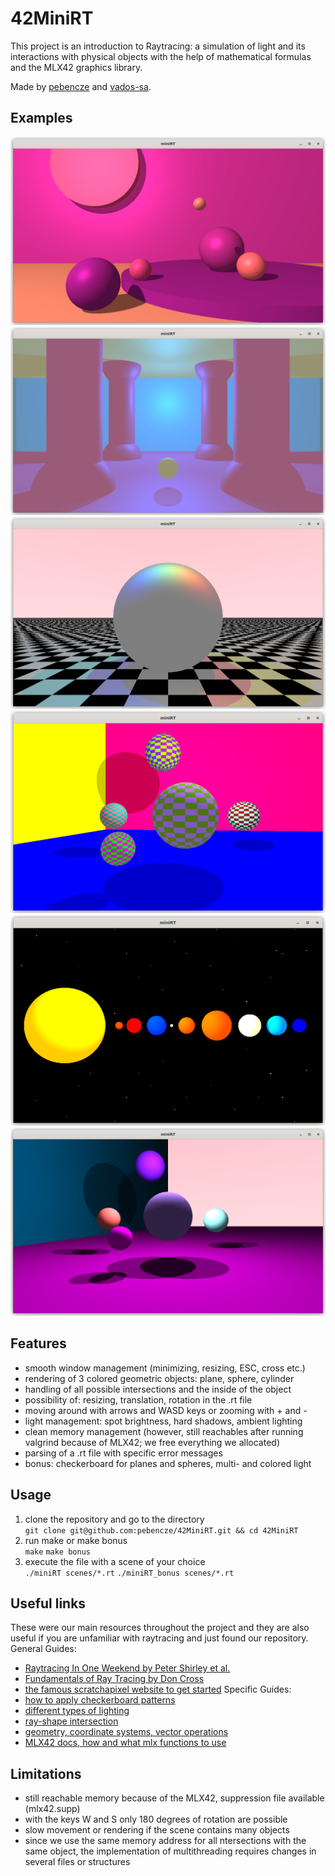 # 42MiniRT

This project is an introduction to Raytracing: a simulation of light and its interactions with physical objects with the help of mathematical formulas and the MLX42 graphics library.

Made by [pebencze](https://github.com/pebencze) and [vados-sa](https://github.com/vados-sa).

## Examples
![purple room](readme/purple_room_specular.png)
![blue light](readme/blue_light_specular.png)
![checkerboard for the plane](readme/white_sphere.png)
![checkerboard for the sphere](readme/checker_sphere.png)
![solar system](readme/solar.png)
![multi light](readme/multi_light.png)

## Features
* smooth window management (minimizing, resizing, ESC, cross etc.)
* rendering of 3 colored geometric objects: plane, sphere, cylinder
* handling of all possible intersections and the inside of the object
* possibility of: resizing, translation, rotation in the .rt file
* moving around with arrows and WASD keys or zooming with + and -
* light management: spot brightness, hard shadows, ambient lighting
* clean memory management (however, still reachables after running valgrind because of MLX42; we free everything we allocated)
* parsing of a .rt file with specific error messages
* bonus: checkerboard for planes and spheres, multi- and colored light

## Usage
1. clone the repository and go to the directory<br/>
`git clone git@github.com:pebencze/42MiniRT.git && cd 42MiniRT`
2. run make or make bonus<br/>
`make`
`make bonus`
3. execute the file with a scene of your choice<br/>
`./miniRT scenes/*.rt`
`./miniRT_bonus scenes/*.rt`

## Useful links
These were our main resources throughout the project and they are also useful if you are
unfamiliar with raytracing and just found our repository.<br/>
General Guides:
* [Raytracing In One Weekend by Peter Shirley et al.](https://raytracing.github.io/)
* [Fundamentals of Ray Tracing by Don Cross](http://cosinekitty.com/raytrace/raytrace_us.pdf)
* [the famous scratchapixel website to get started](https://www.scratchapixel.com/)
Specific Guides:
* [how to apply checkerboard patterns](http://raytracerchallenge.com/bonus/texture-mapping.html)
* [different types of lighting](https://learnopengl.com/Lighting/Basic-Lighting)
* [ray-shape intersection](https://hugi.scene.org/online/hugi24/coding%20graphics%20chris%20dragan%20raytracing%20shapes.htm)
* [geometry, coordinate systems, vector operations](https://www.scratchapixel.com/lessons/mathematics-physics-for-computer-graphics/geometry/points-vectors-and-normals.html)
* [MLX42 docs, how and what mlx functions to use](https://github.com/codam-coding-college/MLX42/tree/master/docs)

## Limitations
* still reachable memory because of the MLX42, suppression file available (mlx42.supp)
* with the keys W and S only 180 degrees of rotation are possible
* slow movement or rendering if the scene contains many objects
* since we use the same memory address for all ntersections with the same object,
the implementation of multithreading requires changes in several files or structures
